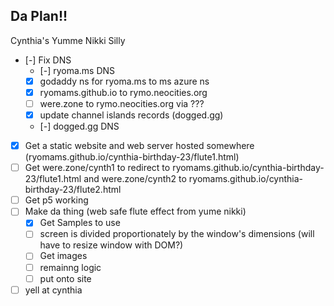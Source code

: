 ## Da Plan!!

Cynthia's Yumme Nikki Silly
- [-] Fix DNS
    - [-] ryoma.ms DNS
    - [x] godaddy ns for ryoma.ms to ms azure ns
    - [x] ryomams.github.io to rymo.neocities.org
    - [ ] were.zone to rymo.neocities.org via ???
    - [x] update channel islands records (dogged.gg)
    - [-] dogged.gg DNS
- [x] Get a static website and web server hosted somewhere    (ryomams.github.io/cynthia-birthday-23/flute1.html)
- [ ] Get were.zone/cynth1 to redirect to ryomams.github.io/cynthia-birthday-23/flute1.html and were.zone/cynth2 to ryomams.github.io/cynthia-birthday-23/flute2.html
- [ ] Get p5 working
- [ ] Make da thing (web safe flute effect from yume nikki)
    - [x] Get Samples to use 
    - [ ] screen is divided proportionately by the window's dimensions (will have to resize window with DOM?)
    - [ ] Get images
    - [ ] remainng logic
    - [ ] put onto site
- [ ] yell at cynthia
